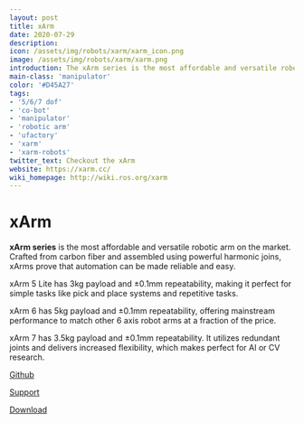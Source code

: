 ```yaml
---
layout: post
title: xArm
date: 2020-07-29
description:
icon: /assets/img/robots/xarm/xarm_icon.png
image: /assets/img/robots/xarm/xarm.png
introduction: The xArm series is the most affordable and versatile robotic arm on the market. Crafted from carbon fiber and assembled using powerful harmonic joins, xArms prove that automation can be made reliable and easy. 
main-class: 'manipulator'
color: '#D45A27'
tags:
- '5/6/7 dof'
- 'co-bot'
- 'manipulator'
- 'robotic arm'
- 'ufactory'
- 'xarm'
- 'xarm-robots'
twitter_text: Checkout the xArm
website: https://xarm.cc/
wiki_homepage: http://wiki.ros.org/xarm
---
```

# **xArm**

**xArm series** is the most affordable and versatile robotic arm on the market. Crafted from carbon fiber and assembled using powerful harmonic joins, xArms prove that automation can be made reliable and easy.

xArm 5 Lite has 3kg payload and ±0.1mm repeatability, making it perfect for simple tasks like pick and place systems and repetitive tasks.

xArm 6 has 5kg payload and ±0.1mm repeatability, offering mainstream performance to match other 6 axis robot arms at a fraction of the price.

xArm 7 has 3.5kg payload and ±0.1mm repeatability. It utilizes redundant joints and delivers increased flexibility, which makes perfect for AI or CV research.

[Github](https://github.com/xArm-Developer/xarm_ros)

[Support](https://www.ufactory.cc/#/en/support/product)

[Download](https://www.ufactory.cc/#/en/support/download/xarm)
